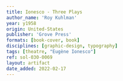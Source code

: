 ```yaml
---
title: Ionesco - Three Plays
author_name: 'Roy Kuhlman'
year: y1958
origin: United-States
publisher: 'Grove Press'
formats: [book-cover, book]
disciplines: [graphic-design, typography]
tags: [theatre, "Eugène Ionesco"]
ref: sol-030-0069
layout: artifact
date_added: 2022-02-17
---
```

